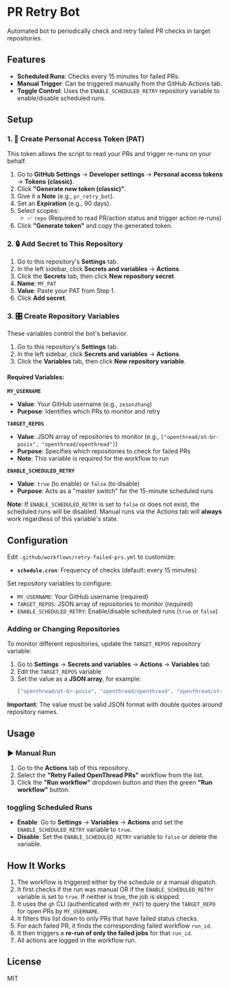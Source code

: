 # PR Retry Bot

Automated bot to periodically check and retry failed PR checks in target repositories.

## Features

-   **Scheduled Runs**: Checks every 15 minutes for failed PRs.
-   **Manual Trigger**: Can be triggered manually from the GitHub Actions tab.
-   **Toggle Control**: Uses the `ENABLE_SCHEDULED_RETRY` repository variable to enable/disable scheduled runs.

## Setup

### 1. 🔑 Create Personal Access Token (PAT)

This token allows the script to read your PRs and trigger re-runs on your behalf.

1.  Go to **GitHub Settings** → **Developer settings** → **Personal access tokens** → **Tokens (classic)**.
2.  Click **"Generate new token (classic)"**.
3.  Give it a **Note** (e.g., `pr_retry_bot`).
4.  Set an **Expiration** (e.g., 90 days).
5.  Select scopes:
    -   ✅ `repo` (Required to read PR/action status and trigger action re-runs)
6.  Click **"Generate token"** and copy the generated token.

### 2. 🔒 Add Secret to This Repository

1.  Go to this repository's **Settings** tab.
2.  In the left sidebar, click **Secrets and variables** → **Actions**.
3.  Click the **Secrets** tab, then click **New repository secret**.
4.  **Name**: `MY_PAT`
5.  **Value**: Paste your PAT from Step 1.
6.  Click **Add secret**.

### 3. 🎛️ Create Repository Variables

These variables control the bot's behavior.

1.  Go to this repository's **Settings** tab.
2.  In the left sidebar, click **Secrets and variables** → **Actions**.
3.  Click the **Variables** tab, then click **New repository variable**.

#### Required Variables:

**`MY_USERNAME`**
-   **Value**: Your GitHub username (e.g., `zesonzhang`)
-   **Purpose**: Identifies which PRs to monitor and retry

**`TARGET_REPOS`**
-   **Value**: JSON array of repositories to monitor (e.g., `["openthread/ot-br-posix", "openthread/openthread"]`)
-   **Purpose**: Specifies which repositories to check for failed PRs
-   **Note**: This variable is required for the workflow to run

**`ENABLE_SCHEDULED_RETRY`**
-   **Value**: `true` (to enable) or `false` (to disable)
-   **Purpose**: Acts as a "master switch" for the 15-minute scheduled runs

**Note**: If `ENABLE_SCHEDULED_RETRY` is set to `false` or does not exist, the scheduled runs will be disabled. Manual runs via the Actions tab will **always** work regardless of this variable's state.

## Configuration

Edit `.github/workflows/retry-failed-prs.yml` to customize:

-   **`schedule.cron`**: Frequency of checks (default: every 15 minutes)

Set repository variables to configure:

-   `MY_USERNAME`: Your GitHub username (required)
-   `TARGET_REPOS`: JSON array of repositories to monitor (required)
-   `ENABLE_SCHEDULED_RETRY`: Enable/disable scheduled runs (`true` or `false`)

### Adding or Changing Repositories

To monitor different repositories, update the `TARGET_REPOS` repository variable:

1.  Go to **Settings** → **Secrets and variables** → **Actions** → **Variables** tab
2.  Edit the `TARGET_REPOS` variable
3.  Set the value as a **JSON array**, for example:
    ```json
    ["openthread/ot-br-posix", "openthread/openthread", "openthread/ot-commissioner"]
    ```

**Important**: The value must be valid JSON format with double quotes around repository names.

## Usage

### ▶️ Manual Run

1.  Go to the **Actions** tab of this repository.
2.  Select the **"Retry Failed OpenThread PRs"** workflow from the list.
3.  Click the **"Run workflow"** dropdown button and then the green **"Run workflow"** button.

###  toggling Scheduled Runs

-   **Enable**: Go to **Settings** → **Variables** → **Actions** and set the `ENABLE_SCHEDULED_RETRY` variable to `true`.
-   **Disable**: Set the `ENABLE_SCHEDULED_RETRY` variable to `false` or delete the variable.

## How It Works

1.  The workflow is triggered either by the schedule or a manual dispatch.
2.  It first checks if the run was manual OR if the `ENABLE_SCHEDULED_RETRY` variable is set to `true`. If neither is true, the job is skipped.
3.  It uses the `gh` CLI (authenticated with `MY_PAT`) to query the `TARGET_REPO` for open PRs by `MY_USERNAME`.
4.  It filters this list down to only PRs that have failed status checks.
5.  For each failed PR, it finds the corresponding failed workflow `run_id`.
6.  It then triggers a **re-run of only the failed jobs** for that `run_id`.
7.  All actions are logged in the workflow run.

## License

MIT
